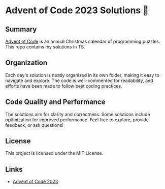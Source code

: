 #  Advent of Code 2023 Solutions 🎄

## Summary

[Advent of Code](http://adventofcode.com/) is an annual Christmas calendar of programming puzzles.
This repo contains my solutions in TS.

## Organization

Each day's solution is neatly organized in its own folder, making it easy to navigate and explore. The code is well-commented for readability, and efforts have been made to follow best coding practices.

## Code Quality and Performance

The solutions aim for clarity and correctness. Some solutions include optimization for improved performance. Feel free to explore, provide feedback, or ask questions!

## License

This project is licensed under the MIT License.

## Links

- [Advent of Code 2023](https://adventofcode.com/2023)

